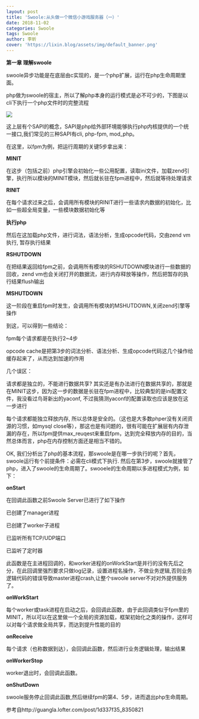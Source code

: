 ```yaml
---
layout: post
title: 'Swoole:从头做一个微信小游戏服务器（一）'
date: 2018-11-02
categories: Swoole
tags: Swoole
author: 李昕
cover: 'https://lixin.blog/assets/img/default_banner.png'
---
```


**第一章 理解swoole**

swoole异步功能是在底层由c实现的，是一个php扩展，运行在php生命周期里面。

php做为swoole的宿主，所以了解php本身的运行模式是必不可少的，下图是以cli下执行一个php文件时的完整流程

![](https://lixin.blog/assets/post_img/swoole_mini_game_img_1.png)

这上层有个SAPI的概念，SAPI是php给外部环境能够执行php内核提供的一个统一接口,我们常见的三种SAPI有cli, php-fpm, mod_php。

在这里，以fpm为例，把运行周期的关键5步拿出来：

**MINIT**

在这步（包括之前）php引擎会初始化一些公用配置，读取ini文件，加载zend引擎，执行所以模块的MINIT模块，然后就长驻在fpm进程中，然后就等待处理请求

**RINIT**

在每个请求过来之后，会调用所有模块的RINIT进行一些请求内数据的初始化，比如一些超全局变量，一些模块数据初始化等

**执行php**

然后在这加载php文件，进行词法，语法分析，生成opcode代码，交由zend vm执行, 暂存执行结果

**RSHUTDOWN**

在把结果返回给fpm之前，会调用所有模块的RSHUTDOWN模块进行一些数据的回收，zend vm也会关闭打开的数据流，进行内存释放等操作，然后把暂存的执行结果flush输出

**MSHUTDOWN**

这一阶段在重启fpm时发生，会调用所有模块的MSHUTDOWN,关闭zend引擎等操作

到这，可以得到一些结论：

fpm每个请求都是在执行2~4步

opcode cache是把第3步的词法分析、语法分析、生成opcode代码这几个操作给缓存起来了，从而达到加速的作用

几个误区：

请求都是独立的，不能进行数据共享? 其实还是有办法进行在数据共享的，那就是在MINIT这步，因为这一步的数据是长驻在fpm进程中，比较典型的是ini配置文件，我没看过鸟哥新出的yaconf, 不过我猜测yaconf的配置读取也应该是放在这一步进行

每个请求都能独立释放内存, 所以总体是安全的。（这也是大多数phper没有关闭资源的习惯，如mysql close等），那这也是有问题的，很有可能在扩展层有内存泄漏的存在，所以fpm提供max_reuqest来重启fpm，达到完全释放内存的目的，当然总体而言，php在内存控制方面还是相当不错的。

OK, 我们分析出了php的基本流程，那swoole是在哪一步执行的呢？首先，swoole运行有个前提条件：必需在cli模式下执行. 然后在第3步，swoole就接管了php，进入了swoole的生命周期了。swooele的生命周期以多进程模式为例，如下：

**onStart**

在回调此函数之前Swoole Server已进行了如下操作

已创建了manager进程

已创建了worker子进程

已监听所有TCP/UDP端口

已监听了定时器

此函数是在主进程回调的，和worker进程的onWorkStart是并行的没有先后之分，在此回调里强烈要求只做log记录，设置进程名操作，不做业务逻辑,否则业务逻辑代码的错误导致master进程crash,让整个swoole server不对对外提供服务了。

**onWorkStart**

每个worker或task进程在启动之后，会回调此函数，由于此回调类似于fpm里的MINIT，所以可以在这里做一个全局的资源加载，框架初始化之类的操作，这样可以对每个请求做全局共享，而达到提升性能的目的

**onReceive**

每个请求（也称数据到达），会回调此函数，然后进行业务逻辑处理，输出结果

**onWorkerStop**

worker退出时，会回调此函数。

**onShutDown**

swoole服务停止回调此函数,然后继续fpm的第4、5步，进而退出php生命周期。

参考自http://guangla.lofter.com/post/1d337f35_8350821